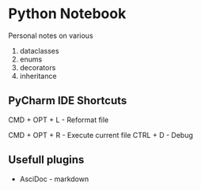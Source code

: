 
# Python Notebook 

Personal notes on various 

1. dataclasses
2. enums
3. decorators
4. inheritance


## PyCharm IDE Shortcuts

 
CMD + OPT + L - Reformat file

CMD + OPT + R - Execute current file
CTRL + D      - Debug


## Usefull plugins 
* AsciDoc - markdown

